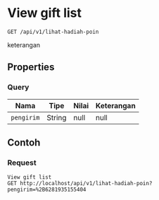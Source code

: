 # View gift list
```http
GET /api/v1/lihat-hadiah-poin
```
keterangan
## Properties
### Query
Nama | Tipe | Nilai | Keterangan
--- | --- | --- | ---
<code>pengirim</code> | String | null | null

## Contoh

### Request
```http
View gift list
GET http://localhost/api/v1/lihat-hadiah-poin?pengirim=%2B6281935155404
```
